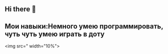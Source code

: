 ## Hi there 👋
## Мои навыки:Немного умею программировать, чуть чуть умею играть в доту
<img src=" width="10%">
<!--Мои навыки: Немного умею программировать, люблю играть в компьютере, гулять, играть в футбол
  <img src=" width="10%">

**MarkSigma345/MarkSigma345** is a ✨ _special_ ✨ repository because its `README.md` (this file) appears on your GitHub profile.

Here are some ideas to get you started:

- 🔭 I’m currently working on ...
- 🌱 I’m currently learning ...
- 👯 I’m looking to collaborate on ...
- 🤔 I’m looking for help with ...
- 💬 Ask me about ...
- 📫 How to reach me: ...
- 😄 Pronouns: ...
- ⚡ Fun fact: ...
  Мои навыки: Немного умею программировать, люблю играть в компьютере, гулять, играть в футбол
  <img src=" width="10%">

